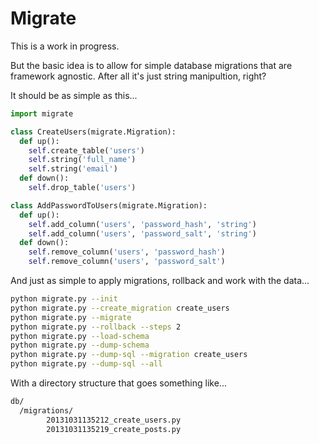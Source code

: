 # Migrate

This is a work in progress.

But the basic idea is to allow for simple database migrations that are framework agnostic. After all it's just string manipultion, right?

It should be as simple as this...

```python
import migrate

class CreateUsers(migrate.Migration):
  def up():
    self.create_table('users')
    self.string('full_name')
    self.string('email')
  def down():
    self.drop_table('users')

class AddPasswordToUsers(migrate.Migration):
  def up():
    self.add_column('users', 'password_hash', 'string')
    self.add_column('users', 'password_salt', 'string')
  def down():
    self.remove_column('users', 'password_hash')
    self.remove_column('users', 'password_salt')

```

And just as simple to apply migrations, rollback and work with the data...

```bash
python migrate.py --init
python migrate.py --create_migration create_users
python migrate.py --migrate
python migrate.py --rollback --steps 2
python migrate.py --load-schema
python migrate.py --dump-schema
python migrate.py --dump-sql --migration create_users
python migrate.py --dump-sql --all
```

With a directory structure  that goes something like...

```bash
db/
  /migrations/
        20131031135212_create_users.py
        20131031135219_create_posts.py      
```
